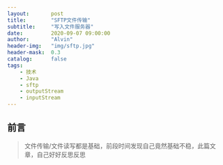 ```yaml
---
layout:       post
title:        "SFTP文件传输"
subtitle:     "写入文件服务器"
date:         2020-09-07 09:00:00
author:       "Alvin"
header-img:   "img/sftp.jpg"
header-mask:  0.3
catalog:      false
tags:
    - 技术
    - Java
    - sftp
	- outputStream
	- inputStream
---
```


## 前言

> 文件传输/文件读写都是基础，前段时间发现自己竟然基础不稳，此篇文章，自己好好反思反思